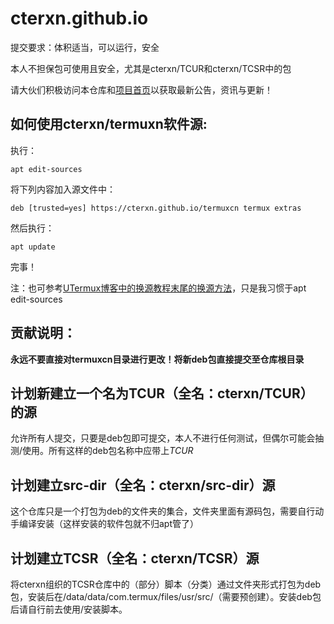 # cterxn.github.io

提交要求：体积适当，可以运行，安全

本人不担保包可使用且安全，尤其是cterxn/TCUR和cterxn/TCSR中的包

请大伙们积极访问本仓库和[项目首页](https://cterxn.github.io)以获取最新公告，资讯与更新！

## 如何使用cterxn/termuxn软件源:

执行：

`
apt edit-sources
`

将下列内容加入源文件中：

`
deb [trusted=yes] https://cterxn.github.io/termuxcn termux extras
`

然后执行：

`
apt update
`

完事！

注：也可参考[UTermux博客中的换源教程末尾的换源方法](https://blog.utermux.eu.org/ut/changerepo.html#cterxn)，只是我习惯于apt edit-sources

## 贡献说明：

**永远不要直接对termuxcn目录进行更改！将新deb包直接提交至仓库根目录**



## 计划新建立一个名为TCUR（全名：cterxn/TCUR）的源

允许所有人提交，只要是deb包即可提交，本人不进行任何测试，但偶尔可能会抽测/使用。所有这样的deb包名称中应带上*TCUR*

## 计划建立src-dir（全名：cterxn/src-dir）源

这个仓库只是一个打包为deb的文件夹的集合，文件夹里面有源码包，需要自行动手编译安装（这样安装的软件包就不归apt管了）

## 计划建立TCSR（全名：cterxn/TCSR）源

将cterxn组织的TCSR仓库中的（部分）脚本（分类）通过文件夹形式打包为deb包，安装后在/data/data/com.termux/files/usr/src/（需要预创建）。安装deb包后请自行前去使用/安装脚本。
